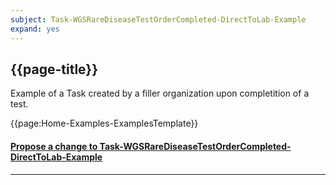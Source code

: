 ```yaml
---
subject: Task-WGSRareDiseaseTestOrderCompleted-DirectToLab-Example
expand: yes
---
```



## {{page-title}}

Example of a Task created by a filler organization upon completition of a test.

{{page:Home-Examples-ExamplesTemplate}}


<div id="Feedback" class="tabcontent">
<h4><a href='https://simplifier.net/NHS-Digital-FHIR-Genomics-Implementation-Guide/Task-WGSRareDiseaseTestOrderCompleted-DirectToLab-Example/~issues?level=Filee' target="_blank">Propose a change to Task-WGSRareDiseaseTestOrderCompleted-DirectToLab-Example</a></h4>
</div>

---